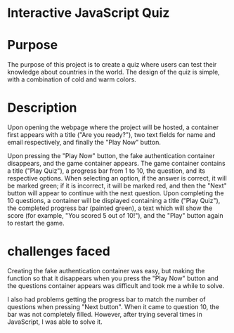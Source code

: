 # Interactive JavaScript Quiz

# Purpose
The purpose of this project is to create a quiz where users can test their knowledge about countries in the world. The design of the quiz is simple,
with a combination of cold and warm colors.

# Description

Upon opening the webpage where the project will be hosted, a container first appears with a title ("Are you ready?"),
two text fields for name and email respectively, and finally the "Play Now" button.

Upon pressing the "Play Now" button, the fake authentication container disappears, and the game container appears. The game container contains a title ("Play Quiz"),
a progress bar from 1 to 10, the question, and its respective options. When selecting an option, if the answer is correct, it will be marked green; if it is incorrect,
it will be marked red, and then the "Next" button will appear to continue with the next question. Upon completing the 10 questions, a container will be displayed containing
a title ("Play Quiz"), the completed progress bar (painted green), a text which will show the score (for example, "You scored 5 out of 10!"), and the "Play" button again
to restart the game.

# challenges faced

Creating the fake authentication container was easy, but making the function so that it disappears when you press the "Play Now" button and the questions container appears
was difficult and took me a while to solve.

I also had problems getting the progress bar to match the number of questions when pressing "Next button". When it came to question 10, the bar was not completely filled.
However, after trying several times in JavaScript, I was able to solve it.
